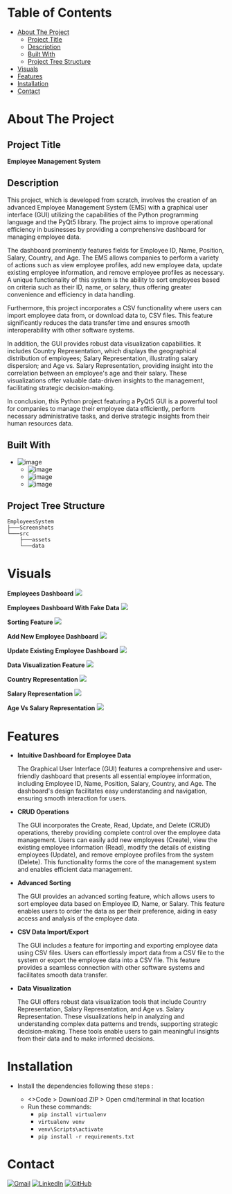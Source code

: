 # Table of Contents
- [About The Project](#about-the-project)
  - [Project Title](#project-title)
  - [Description](#description)
  - [Built With](#built-with)
  - [Project Tree Structure](#project-tree-structure)
- [Visuals](#visuals)
- [Features](#features)
- [Installation](#installation)
- [Contact](#contact)



# About The Project


## Project Title
**Employee Management System**


## Description
This project, which is developed from scratch, involves the creation of an advanced Employee Management System (EMS) with a graphical user interface (GUI) utilizing the capabilities of the Python programming language and the PyQt5 library. The project aims to improve operational efficiency in businesses by providing a comprehensive dashboard for managing employee data.

The dashboard prominently features fields for Employee ID, Name, Position, Salary, Country, and Age. The EMS allows companies to perform a variety of actions such as view employee profiles, add new employee data, update existing employee information, and remove employee profiles as necessary. A unique functionality of this system is the ability to sort employees based on criteria such as their ID, name, or salary, thus offering greater convenience and efficiency in data handling.

Furthermore, this project incorporates a CSV functionality where users can import employee data from, or download data to, CSV files. This feature significantly reduces the data transfer time and ensures smooth interoperability with other software systems.

In addition, the GUI provides robust data visualization capabilities. It includes Country Representation, which displays the geographical distribution of employees; Salary Representation, illustrating salary dispersion; and Age vs. Salary Representation, providing insight into the correlation between an employee's age and their salary. These visualizations offer valuable data-driven insights to the management, facilitating strategic decision-making.

In conclusion, this Python project featuring a PyQt5 GUI is a powerful tool for companies to manage their employee data efficiently, perform necessary administrative tasks, and derive strategic insights from their human resources data.

## Built With
* ![image](https://img.shields.io/badge/Python-FFD43B?style=for-the-badge&logo=python&logoColor=blue)
  * ![image](https://img.shields.io/badge/Qt-41CD52?style=for-the-badge&logo=qt&logoColor=white)
  * ![image](https://img.shields.io/badge/Pandas-2C2D72?style=for-the-badge&logo=pandas&logoColor=white)
  * ![image](https://img.shields.io/badge/Matplotlib-%23000.svg?style=for-the-badge&logo=Matplotlib&logoColor=black)


## Project Tree Structure
```
EmployeesSystem
├───Screenshots
└───src
    ├───assets
    └───data
   ```


# Visuals
**Employees Dashboard**
![](Screenshots/EmployeesData-NoData.png)

**Employees Dashboard With Fake Data**
![](Screenshots/EmployeesData-Data.png)

**Sorting Feature**
![](Screenshots/EmployeesData-Sort.png)

**Add New Employee Dashboard**
![](Screenshots/AddEmployee.png)

**Update Existing Employee Dashboard**
![](Screenshots/UpdateEmployee.png)

**Data Visualization Feature**
![](Screenshots/DataVisualization.png)

**Country Representation**
![](Screenshots/DataVisualization-Country.png)

**Salary Representation**
![](Screenshots/DataVisualization-Salary.png)

**Age Vs Salary Representation**
![](Screenshots/DataVisualization-AgeSalary.png)


# Features
* **Intuitive Dashboard for Employee Data**

  The Graphical User Interface (GUI) features a comprehensive and user-friendly dashboard that presents all essential employee information, including Employee ID, Name, Position, Salary, Country, and Age. The dashboard's design facilitates easy understanding and navigation, ensuring smooth interaction for users.

* **CRUD Operations**

  The GUI incorporates the Create, Read, Update, and Delete (CRUD) operations, thereby providing complete control over the employee data management. Users can easily add new employees (Create), view the existing employee information (Read), modify the details of existing employees (Update), and remove employee profiles from the system (Delete). This functionality forms the core of the management system and enables efficient data management.

* **Advanced Sorting**
  
  The GUI provides an advanced sorting feature, which allows users to sort employee data based on Employee ID, Name, or Salary. This feature enables users to order the data as per their preference, aiding in easy access and analysis of the employee data.

* **CSV Data Import/Export**
  
  The GUI includes a feature for importing and exporting employee data using CSV files. Users can effortlessly import data from a CSV file to the system or export the employee data into a CSV file. This feature provides a seamless connection with other software systems and facilitates smooth data transfer.

* **Data Visualization**
  
  The GUI offers robust data visualization tools that include Country Representation, Salary Representation, and Age vs. Salary Representation. These visualizations help in analyzing and understanding complex data patterns and trends, supporting strategic decision-making. These tools enable users to gain meaningful insights from their data and to make informed decisions.
  

# Installation
- Install the dependencies following these steps : 

  - <>Code > Download ZIP > Open cmd/terminal in that location
  - Run these commands:
    - `pip install virtualenv`
    - `virtualenv venv`
    - `venv\Scripts\activate`
    - `pip install -r requirements.txt`
    
# Contact
[![Gmail](https://img.shields.io/badge/Gmail-D14836?style=for-the-badge&logo=gmail&logoColor=white)](mailto:Ziyad.M.Aljaser@gmail.com)
[![LinkedIn](https://img.shields.io/badge/LinkedIn-0077B5?style=for-the-badge&logo=linkedin&logoColor=white)](https://www.linkedin.com/in/ziyad-aljaser/)
[![GitHub](https://img.shields.io/badge/GitHub-100000?style=for-the-badge&logo=github&logoColor=white)](https://github.com/Ziyad-Aljaser)
